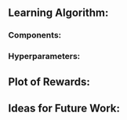 ## Learning Algorithm:


### Components:


### Hyperparameters:


## Plot of Rewards:


## Ideas for Future Work:

